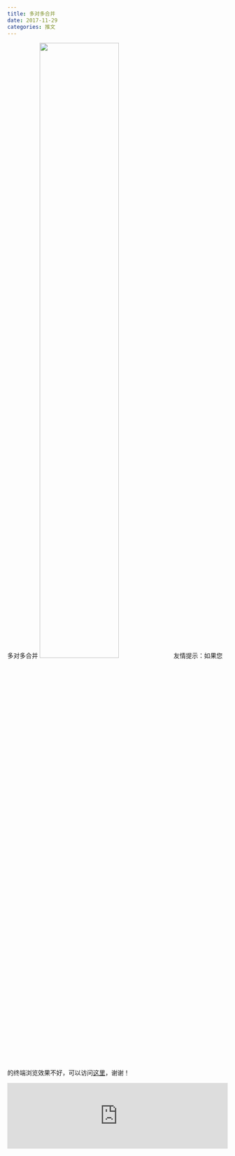 ```yaml
---
title: 多对多合并
date: 2017-11-29
categories: 推文
---
```

多对多合并
<img src="http://mmbiz.qpic.cn/mmbiz_jpg/ACviaWTBFxhbibXIw4icOjXhiaGRLPO8Stt8ogib1ILGj0bOibRAjicGw97QPj8LgEN9xrOxVC42hDsoL8X6mhhdgxk7A/0?wx_fmt=jpeg" style="width: 60%; height: auto;"/><!--more-->
友情提示：如果您的终端浏览效果不好，可以访问[这里](https://stata-club.github.io/stata_article/2017-11-29.html)，谢谢！
<iframe src="https://stata-club.github.io/stata_article/2017-11-29.html" id="iframepage" frameborder="0" scrolling="no" marginheight="0" marginwidth="0" width="100%" onLoad="iFrameHeight()"></iframe>
<script type="text/javascript" language="javascript">
function iFrameHeight() {
var ifm= document.getElementById("iframepage");
var subWeb = document.frames ? document.frames["iframepage"].document : ifm.contentDocument;   
if(ifm != null && subWeb != null) {
 ifm.height = subWeb.body.scrollHeight;
} 
} 
</script> 
